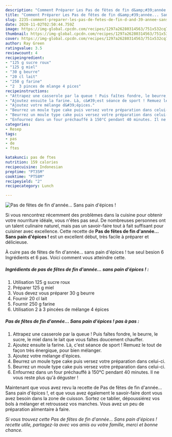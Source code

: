 ```yaml
---
description: "Comment Préparer Les Pas de fêtes de fin d&amp;#39;année... Sans pain d&amp;#39;épices !"
title: "Comment Préparer Les Pas de fêtes de fin d&amp;#39;année... Sans pain d&amp;#39;épices !"
slug: 2235-comment-preparer-les-pas-de-fetes-de-fin-d-and-39-annee-sans-pain-d-and-39-epices
date: 2020-11-02T02:50:44.759Z
image: https://img-global.cpcdn.com/recipes/1297a26280314563/751x532cq70/pas-de-fetes-de-fin-dannee-sans-pain-depices-photo-principale-de-la-recette.jpg
thumbnail: https://img-global.cpcdn.com/recipes/1297a26280314563/751x532cq70/pas-de-fetes-de-fin-dannee-sans-pain-depices-photo-principale-de-la-recette.jpg
cover: https://img-global.cpcdn.com/recipes/1297a26280314563/751x532cq70/pas-de-fetes-de-fin-dannee-sans-pain-depices-photo-principale-de-la-recette.jpg
author: Ray Green
ratingvalue: 3.5
reviewcount: 4
recipeingredient:
- "125 g sucre roux"
- "125 g miel"
- "30 g beurre"
- "20 cl lait"
- "250 g farine"
- "2  3 pinces de mlange 4 pices"
recipeinstructions:
- "Attrapez une casserole par la queue ! Puis faîtes fondre, le beurre, le sucre, le miel dans le lait que vous faîtes doucement chauffer."
- "Ajoutez ensuite la farine. Là, c&#39;est séance de sport ! Remuez le tout de façon très énergique, pour bien mélanger."
- "Ajoutez votre mélange d&#39;épices."
- "Beurrez un moule type cake puis versez votre préparation dans celui-ci."
- "Beurrez un moule type cake puis versez votre préparation dans celui-ci."
- "Enfournez dans un four préchauffé à 150°C pendant 40 minutes. Il ne vous reste plus qu&#39;à déguster !"
categories:
- Resep
tags:
- pas
- de
- ftes

katakunci: pas de ftes 
nutrition: 159 calories
recipecuisine: Indonesian
preptime: "PT35M"
cooktime: "PT58M"
recipeyield: "2"
recipecategory: Lunch

---
```



![Pas de fêtes de fin d&#39;année... Sans pain d&#39;épices !](https://img-global.cpcdn.com/recipes/1297a26280314563/751x532cq70/pas-de-fetes-de-fin-dannee-sans-pain-depices-photo-principale-de-la-recette.jpg)

Si vous rencontrez récemment des problèmes dans la cuisine pour obtenir votre nourriture idéale, vous n'êtes pas seul. De nombreuses personnes ont un talent culinaire naturel, mais pas un savoir-faire tout à fait suffisant pour cuisiner avec excellence. Cette recette de <strong> Pas de fêtes de fin d&#39;année... Sans pain d&#39;épices ! </strong> est un excellent début, très facile à préparer et délicieuse.

<!--inarticleads1-->

À cuire pas de fêtes de fin d&#39;année... sans pain d&#39;épices ! tue seul besion 6 Ingrédients et 6 pas. Voici comment vous atteindre cette.

##### Ingrédients de pas de fêtes de fin d&#39;année... sans pain d&#39;épices ! :

1. Utilisation 125 g sucre roux
1. Préparer 125 g miel
1. Vous devez vous préparer 30 g beurre
1. Fournir 20 cl lait
1. Fournir 250 g farine
1. Utilisation 2 à 3 pincées de mélange 4 épices




<!--inarticleads2-->

##### Pas de fêtes de fin d&#39;année... Sans pain d&#39;épices ! pas à pas :

1. Attrapez une casserole par la queue ! Puis faîtes fondre, le beurre, le sucre, le miel dans le lait que vous faîtes doucement chauffer.
1. Ajoutez ensuite la farine. Là, c&#39;est séance de sport ! Remuez le tout de façon très énergique, pour bien mélanger.
1. Ajoutez votre mélange d&#39;épices.
1. Beurrez un moule type cake puis versez votre préparation dans celui-ci.
1. Beurrez un moule type cake puis versez votre préparation dans celui-ci.
1. Enfournez dans un four préchauffé à 150°C pendant 40 minutes. Il ne vous reste plus qu&#39;à déguster !




<!--inarticleads1-->

<p>
Maintenant que vous avez revu la recette de Pas de fêtes de fin d&#39;année... Sans pain d&#39;épices !, et que vous avez également le savoir-faire dont vous avez besoin dans la zone de cuisson. Sortez ce tablier, dépoussiérez vos bols à mélanger et retroussez vos manches. Vous avez un peu de préparation alimentaire à faire.
</p>

<p>
<i>Si vous trouvez cette Pas de fêtes de fin d&#39;année... Sans pain d&#39;épices ! recette utile, partagez-la avec vos amis ou votre famille, merci et bonne chance.</i>
</p>
